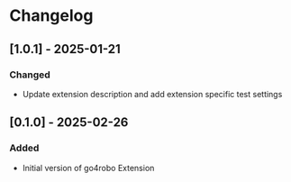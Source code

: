# Changelog

## [1.0.1] - 2025-01-21
### Changed
- Update extension description and add extension specific test settings


## [0.1.0] - 2025-02-26

### Added

- Initial version of go4robo Extension
